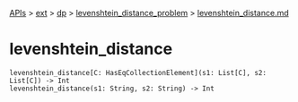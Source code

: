 [APIs](../../../index.md) > [ext](../../index.md) > [dp](../index.md) > [levenshtein_distance_problem](./index.md) > [levenshtein_distance.md]()

# levenshtein_distance

```
levenshtein_distance[C: HasEqCollectionElement](s1: List[C], s2: List[C]) -> Int
levenshtein_distance(s1: String, s2: String) -> Int
```
